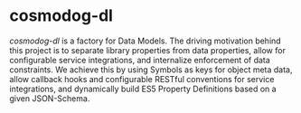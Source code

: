 # cosmodog-dl
*cosmodog-dl* is a factory for Data Models. 
The driving motivation behind this project is to separate library properties from data properties, allow for configurable service integrations, and internalize enforcement of data constraints.
We achieve this by using Symbols as keys for object meta data, allow callback hooks and configurable RESTful conventions for service integrations, and dynamically build ES5 Property Definitions based on a given JSON-Schema.

